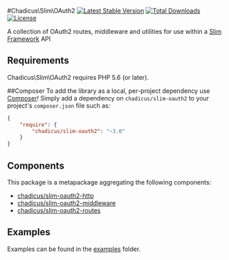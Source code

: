 #Chadicus\Slim\OAuth2
[![Latest Stable Version](http://img.shields.io/packagist/v/chadicus/slim-oauth2.svg?style=flat)](https://packagist.org/packages/chadicus/slim-oauth2)
[![Total Downloads](http://img.shields.io/packagist/dt/chadicus/slim-oauth2.svg?style=flat)](https://packagist.org/packages/chadicus/slim-oauth2)
[![License](http://img.shields.io/packagist/l/chadicus/slim-oauth2.svg?style=flat)](https://packagist.org/packages/chadicus/slim-oauth2)

A collection of OAuth2 routes, middleware and utilities for use within a [Slim Framework](http://www.slimframework.com/) API

## Requirements

Chadicus\Slim\OAuth2 requires PHP 5.6 (or later).

##Composer
To add the library as a local, per-project dependency use [Composer](http://getcomposer.org)! Simply add a dependency on
`chadicus/slim-oauth2` to your project's `composer.json` file such as:

```json
{
    "require": {
        "chadicus/slim-oauth2": "~3.0"
    }
}
```

## Components

This package is a metapackage aggregating the following components:

* [chadicus/slim-oauth2-http](https://github.com/chadicus/slim-oauth2-http)
* [chadicus/slim-oauth2-middleware](https://github.com/chadicus/slim-oauth2-middleware)
* [chadicus/slim-oauth2-routes](https://github.com/chadicus/slim-oauth2-routes)

## Examples

Examples can be found in the [examples](examples/) folder.

